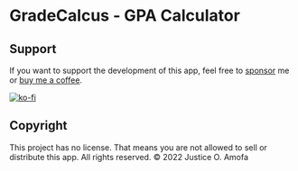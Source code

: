 # GradeCalcus - GPA Calculator

## Support

If you want to support the development of this app, feel free to [sponsor](https://github.com/sponsors/marlon360) me or [buy me a coffee](https://ko-fi.com/justiceoheneamofa).

[![ko-fi](https://www.ko-fi.com/img/githubbutton_sm.svg)](https://ko-fi.com/justiceoheneamofa)

## Copyright

This project has no license. That means you are not allowed to sell or distribute this app.
All rights reserved.
© 2022 Justice O. Amofa
